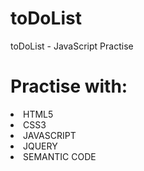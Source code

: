 # toDoList
toDoList - JavaScript Practise
# Practise with:
<li>HTML5</li>
<li>CSS3</li>
<li>JAVASCRIPT</li>
<li>JQUERY</li>
<li>SEMANTIC CODE</li>

